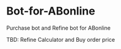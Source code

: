 # Bot-for-ABonline
Purchase bot and Refine bot for ABonline


TBD: Refine Calculator and Buy order price 